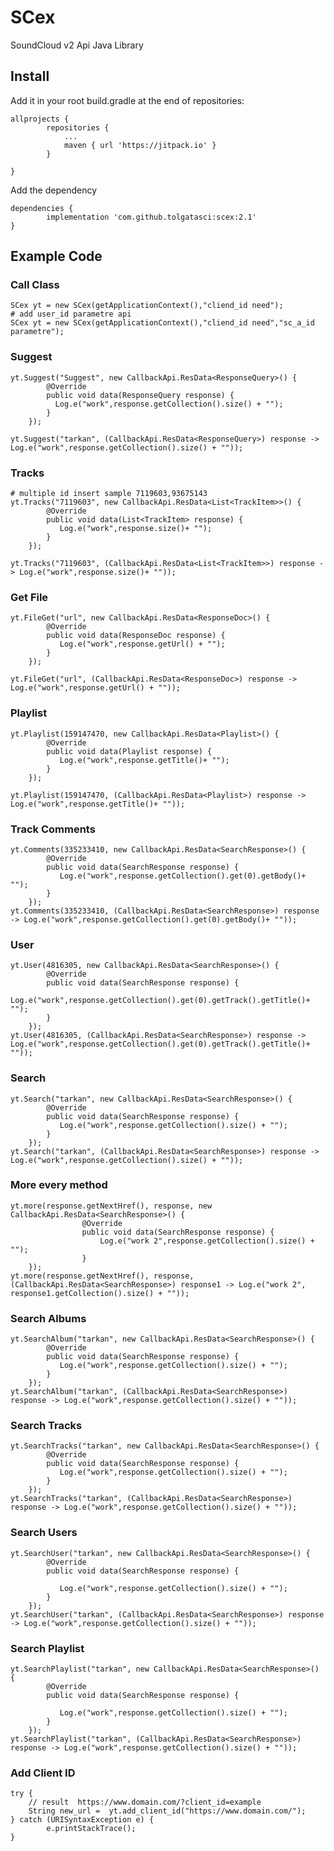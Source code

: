 # SCex
 SoundCloud v2 Api Java Library
## Install
Add it in your root build.gradle at the end of repositories:

	allprojects {
			repositories {
				...
				maven { url 'https://jitpack.io' }
			}
	
	}	

Add the dependency

	dependencies {
	        implementation 'com.github.tolgatasci:scex:2.1'
	}
	
## Example Code

### Call Class
	SCex yt = new SCex(getApplicationContext(),"cliend_id need");
	# add user_id parametre api
	SCex yt = new SCex(getApplicationContext(),"cliend_id need","sc_a_id parametre");
	
### Suggest
	yt.Suggest("Suggest", new CallbackApi.ResData<ResponseQuery>() {
            @Override
            public void data(ResponseQuery response) {
              Log.e("work",response.getCollection().size() + "");
            }
        });
		
	yt.Suggest("tarkan", (CallbackApi.ResData<ResponseQuery>) response -> Log.e("work",response.getCollection().size() + ""));
		
### Tracks

	# multiple id insert sample 7119603,93675143
	yt.Tracks("7119603", new CallbackApi.ResData<List<TrackItem>>() {
            @Override
            public void data(List<TrackItem> response) {
               Log.e("work",response.size()+ "");
            }
        });
		
	yt.Tracks("7119603", (CallbackApi.ResData<List<TrackItem>>) response -> Log.e("work",response.size()+ ""));	
### Get File
	yt.FileGet("url", new CallbackApi.ResData<ResponseDoc>() {
            @Override
            public void data(ResponseDoc response) {
               Log.e("work",response.getUrl() + "");
            }
        });
		
	yt.FileGet("url", (CallbackApi.ResData<ResponseDoc>) response -> Log.e("work",response.getUrl() + ""));
		
### Playlist
	yt.Playlist(159147470, new CallbackApi.ResData<Playlist>() {
            @Override
            public void data(Playlist response) {
               Log.e("work",response.getTitle()+ "");
            }
        });
		
	yt.Playlist(159147470, (CallbackApi.ResData<Playlist>) response -> Log.e("work",response.getTitle()+ ""));
	
### Track Comments
	yt.Comments(335233410, new CallbackApi.ResData<SearchResponse>() {
            @Override
            public void data(SearchResponse response) {
               Log.e("work",response.getCollection().get(0).getBody()+ "");
            }
        });		
	yt.Comments(335233410, (CallbackApi.ResData<SearchResponse>) response -> Log.e("work",response.getCollection().get(0).getBody()+ ""));
	
### User
	yt.User(4816305, new CallbackApi.ResData<SearchResponse>() {
            @Override
            public void data(SearchResponse response) {
               Log.e("work",response.getCollection().get(0).getTrack().getTitle()+ "");
            }
        });
	yt.User(4816305, (CallbackApi.ResData<SearchResponse>) response -> Log.e("work",response.getCollection().get(0).getTrack().getTitle()+ ""));
	
### Search
	yt.Search("tarkan", new CallbackApi.ResData<SearchResponse>() {
            @Override
            public void data(SearchResponse response) {
               Log.e("work",response.getCollection().size() + "");
            }
        });	
	yt.Search("tarkan", (CallbackApi.ResData<SearchResponse>) response -> Log.e("work",response.getCollection().size() + ""));
	
### More every method
	yt.more(response.getNextHref(), response, new CallbackApi.ResData<SearchResponse>() {
                    @Override
                    public void data(SearchResponse response) {
                        Log.e("work 2",response.getCollection().size() + "");
                    }
		});
	yt.more(response.getNextHref(), response, (CallbackApi.ResData<SearchResponse>) response1 -> Log.e("work 2", response1.getCollection().size() + ""));	
### Search Albums
	yt.SearchAlbum("tarkan", new CallbackApi.ResData<SearchResponse>() {
            @Override
            public void data(SearchResponse response) {
               Log.e("work",response.getCollection().size() + "");
            }
        });
	yt.SearchAlbum("tarkan", (CallbackApi.ResData<SearchResponse>) response -> Log.e("work",response.getCollection().size() + ""));
	
### Search Tracks
	yt.SearchTracks("tarkan", new CallbackApi.ResData<SearchResponse>() {
            @Override
            public void data(SearchResponse response) {
               Log.e("work",response.getCollection().size() + "");
            }
        });		
	yt.SearchTracks("tarkan", (CallbackApi.ResData<SearchResponse>) response -> Log.e("work",response.getCollection().size() + ""));
	
### Search Users		
	yt.SearchUser("tarkan", new CallbackApi.ResData<SearchResponse>() {
            @Override
            public void data(SearchResponse response) {

               Log.e("work",response.getCollection().size() + "");
            }
        });
	yt.SearchUser("tarkan", (CallbackApi.ResData<SearchResponse>) response -> Log.e("work",response.getCollection().size() + ""));
	
### Search Playlist		
	yt.SearchPlaylist("tarkan", new CallbackApi.ResData<SearchResponse>() {
            @Override
            public void data(SearchResponse response) {

               Log.e("work",response.getCollection().size() + "");
            }
        });
	yt.SearchPlaylist("tarkan", (CallbackApi.ResData<SearchResponse>) response -> Log.e("work",response.getCollection().size() + ""));
	
### Add Client ID
	try {
		// result  https://www.domain.com/?client_id=example
		String new_url =  yt.add_client_id("https://www.domain.com/");
    } catch (URISyntaxException e) {
            e.printStackTrace();
    }
